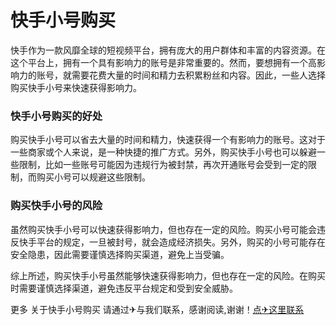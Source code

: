 # 快手小号购买

快手作为一款风靡全球的短视频平台，拥有庞大的用户群体和丰富的内容资源。在这个平台上，拥有一个具有影响力的账号是非常重要的。然而，要想拥有一个高影响力的账号，就需要花费大量的时间和精力去积累粉丝和内容。因此，一些人选择购买快手小号来快速获得影响力。

### 快手小号购买的好处

购买快手小号可以省去大量的时间和精力，快速获得一个有影响力的账号。这对于一些商家或个人来说，是一种快捷的推广方式。另外，购买快手小号也可以躲避一些限制，比如一些账号可能因为违规行为被封禁，再次开通账号会受到一定的限制，而购买小号可以规避这些限制。

### 购买快手小号的风险

虽然购买快手小号可以快速获得影响力，但也存在一定的风险。购买小号可能会违反快手平台的规定，一旦被封号，就会造成经济损失。另外，购买的小号可能存在安全隐患，因此需要谨慎选择购买渠道，避免上当受骗。

综上所述，购买快手小号虽然能够快速获得影响力，但也存在一定的风险。在购买时需要谨慎选择渠道，避免违反平台规定和受到安全威胁。

更多 关于快手小号购买 请通过✈与我们联系，感谢阅读,谢谢！[点✈这里联系](https://sim.k02.cc)
